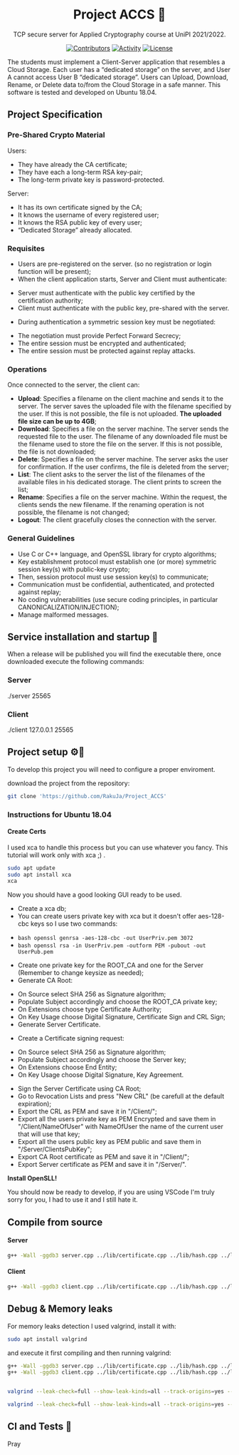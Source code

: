 <div align="center">
  <h1>Project ACCS 🚀 </h1>
</div>

<div align="center">

TCP secure server for Applied Cryptography course at UniPI 2021/2022.

[![Contributors][contributors-badge]][contributors]
[![Activity][activity-badge]][activity]
[![License][license-badge]](COPYING)

</div>

The students must implement a Client-Server application that resembles a Cloud Storage.
Each user has a “dedicated storage” on the server, and User A cannot access User B “dedicated storage”.
Users can Upload, Download, Rename, or Delete data to/from the Cloud Storage in a safe manner.
This software is tested and developed on Ubuntu 18.04.


## Project Specification

### Pre-Shared Crypto Material

Users:

* They have already the CA certificate;
* They have each a long-term RSA key-pair;
* The long-term private key is password-protected.

Server:

* It has its own certificate signed by the CA;
* It knows the username of every registered user;
* It knows the RSA public key of every user;
* “Dedicated Storage” already allocated.

### Requisites

* Users are pre-registered on the server. (so no registration or login function will be present);
* When the client application starts, Server and Client must authenticate:
- Server must authenticate with the public key certified by the certification authority;
- Client must authenticate with the public key, pre-shared with the server.
* During authentication a symmetric session key must be negotiated:
- The negotiation must provide Perfect Forward Secrecy;
- The entire session must be encrypted and authenticated;
- The entire session must be protected against replay attacks.

### Operations

Once connected to the server, the client can:

* **Upload**: Specifies a filename on the client machine and sends it to the server. The server saves the uploaded file with the filename specified by the user. If this is not possible, the file is not uploaded. **The uploaded file size can be up to 4GB**;
* **Download**: Specifies a file on the server machine. The server sends the requested file to the user. The filename of any downloaded file must be the filename used to store the file on the server. If this is not possible, the file is not downloaded;
* **Delete**: Specifies a file on the server machine. The server asks the user for confirmation. If the user confirms, the file is deleted from the server;
* **List**: The client asks to the server the list of the filenames of the available files in his dedicated storage. The client prints to screen the list;
* **Rename**: Specifies a file on the server machine. Within the request, the clients sends the new filename. If the renaming operation is not possible, the filename is not changed;
* **Logout**: The client gracefully closes the connection with the server.

### General Guidelines

* Use C or C++ language, and OpenSSL library for crypto algorithms;
* Key establishment protocol must establish one (or more) symmetric session key(s) with public-key crypto;
* Then, session protocol must use session key(s) to communicate;
* Communication must be confidential, authenticated, and protected against replay;
* No coding vulnerabilities (use secure coding principles, in particular CANONICALIZATION/INJECTION);
* Manage malformed messages.

## Service installation and startup 🏁
When a release will be published you will find the executable there, once downloaded execute the following commands:

### Server
./server 25565

### Client
./client 127.0.0.1 25565


## Project setup ⚙️🔧

To develop this project you will need to configure a proper enviroment.

download the project from the repository:

```bash
git clone 'https://github.com/RakuJa/Project_ACCS'
```

### Instructions for Ubuntu 18.04

#### Create Certs

I used xca to handle this process but you can use whatever you fancy. This tutorial will work only with xca ;) .

```bash
sudo apt update
sudo apt install xca
xca
```
Now you should have a good looking GUI ready to be used.

* Create a xca db;
* You can create users private key with xca but it doesn't offer aes-128-cbc keys so I use two commands:
- ```bash openssl genrsa -aes-128-cbc -out UserPriv.pem 3072 ```
- ```bash openssl rsa -in UserPriv.pem -outform PEM -pubout -out UserPub.pem ```
* Create one private key for the ROOT_CA and one for the Server (Remember to change keysize as needed);
* Generate CA Root:
- On Source select SHA 256 as Signature algorithm;
- Populate Subject accordingly and choose the ROOT_CA private key;
- On Extensions choose type Certificate Authority;
- On Key Usage choose Digital Signature, Certificate Sign and CRL Sign;
- Generate Server Certificate.
* Create a Certificate signing request:
- On Source select SHA 256 as Signature algorithm;
- Populate Subject accordingly and choose the Server key;
- On Extensions choose End Entity;
- On Key Usage choose Digital Signature, Key Agreement.
* Sign the Server Certificate using CA Root;
* Go to Revocation Lists and press "New CRL" (be carefull at the default expiration);
* Export the CRL as PEM and save it in "/Client/";
* Export all the users private key as PEM Encrypted and save them in "/Client/NameOfUser" with NameOfUser the name of the current user that will use that key;
* Export all the users public key as PEM public and save them in "/Server/ClientsPubKey";
* Export CA Root certificate as PEM and save it in "/Client/";
* Export Server certificate as PEM and save it in "/Server/".



**Install OpenSLL!**

You should now be ready to develop, if you are using VSCode I'm truly sorry for you, I had to use it and I still hate it.

## Compile from source

#### Server
```bash
g++ -Wall -ggdb3 server.cpp ../lib/certificate.cpp ../lib/hash.cpp ../lib/key_handle.cpp ../lib/operation_package.cpp ../lib/network.cpp -o server -lcrypto -lpthread
```
#### Client
```bash
g++ -Wall -ggdb3 client.cpp ../lib/certificate.cpp ../lib/hash.cpp ../lib/key_handle.cpp ../lib/operation_package.cpp ../lib/network.cpp -o client -lcrypto -lpthread
```

## Debug & Memory leaks

For memory leaks detection I used valgrind, install it with:
```bash
sudo apt install valgrind
```
and execute it first compiling and then running valgrind:
```bash
g++ -Wall -ggdb3 server.cpp ../lib/certificate.cpp ../lib/hash.cpp ../lib/key_handle.cpp ../lib/operation_package.cpp ../lib/network.cpp -o server -lcrypto -lpthread
g++ -Wall -ggdb3 client.cpp ../lib/certificate.cpp ../lib/hash.cpp ../lib/key_handle.cpp ../lib/operation_package.cpp ../lib/network.cpp -o client -lcrypto -lpthread


valgrind --leak-check=full --show-leak-kinds=all --track-origins=yes --verbose --log-file=valgrind-out.txt ./server 25567

valgrind --leak-check=full --show-leak-kinds=all --track-origins=yes --verbose --log-file=valgrind-out.txt ./client 127.0.0.1 25565

```
## CI and Tests 🤖

Pray



[contributors-badge]: https://img.shields.io/github/contributors/RakuJa/Project_ACCS "Contributors"

[contributors]: https://github.com/RakuJa/Project_ACCS/graphs/contributors "Contributors"

[activity-badge]: https://img.shields.io/github/commit-activity/m/RakuJa/Project_ACCS "Activity"

[activity]: https://github.com/RakuJa/Project_ACCS/pulse "Activity"

[license-badge]: https://img.shields.io/github/license/RakuJa/Project_ACCS
